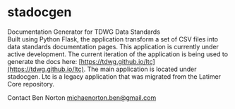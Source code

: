# stadocgen
Documentation Generator for TDWG Data Standards  
Built using Python Flask, the application transform a set of CSV files into data standards documentation pages. This application is currently under active development. The current iteration of the application is being used to generate the docs here: [https://tdwg.github.io/ltc](https://tdwg.github.io/ltc). The main application is located under stadocgen. Ltc is a legacy application that was migrated from the Latimer Core repository.

Contact
Ben Norton
michaenorton.ben@gmail.com
